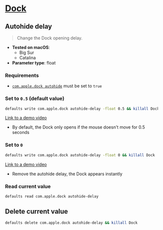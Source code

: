 # [Dock](../readme.md)

## Autohide delay

> Change the Dock opening delay.

- **Tested on macOS**:
  * Big Sur
  * Catalina
- **Parameter type**: float

### Requirements
- [`com.apple.dock autohide`](../../dock/autohide/readme.md#set-to-true) must be set to `true`

### Set to `0.5` (default value)
```bash
defaults write com.apple.dock autohide-delay -float 0.5 && killall Dock
```
[Link to a demo video](0.5.mp4)
- By default, the Dock only opens if the mouse doesn't move for 0.5 seconds

### Set to `0`
```bash
defaults write com.apple.dock autohide-delay -float 0 && killall Dock
```
[Link to a demo video](0.mp4)
- Remove the autohide delay, the Dock appears instantly

### Read current value
```bash
defaults read com.apple.dock autohide-delay
```

## Delete current value
```bash
defaults delete com.apple.dock autohide-delay && killall Dock
```
